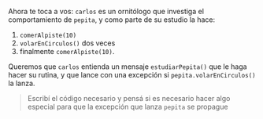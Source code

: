 Ahora te toca a vos: `carlos` es un ornitólogo que investiga el comportamiento de `pepita`, y como parte de su estudio la hace:

1. `comerAlpiste(10)`
2. `volarEnCirculos()`  dos veces 
3. finalmente `comerAlpiste(10)`. 

Queremos que `carlos` entienda un mensaje `estudiarPepita()` que le haga hacer su rutina, y que lance con una excepción si `pepita.volarEnCirculos()` la lanza.
 
> Escribí el código necesario y pensá si es necesario hacer algo especial para que la excepción que lanza `pepita` se propague

